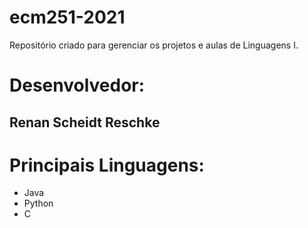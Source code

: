 # ecm251-2021
Repositório criado para gerenciar os projetos e aulas de Linguagens I.

# Desenvolvedor:
## Renan Scheidt Reschke

# Principais Linguagens:
- Java
- Python
- C
